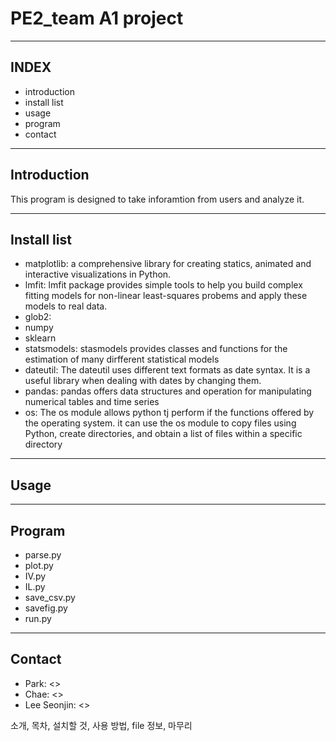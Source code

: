 # PE2_team A1 project
***
## INDEX
* introduction
* install list
* usage
* program
* contact
***
## Introduction
This program is designed to take inforamtion from users and analyze it. 
***
## Install list
* matplotlib: a comprehensive library for creating statics, animated and interactive visualizations in Python. 
* lmfit: lmfit package provides simple tools to help you build complex fitting models for non-linear least-squares probems and apply these models to real data.
* glob2: 
* numpy
* sklearn
* statsmodels: stasmodels provides classes and functions for the estimation of many dirfferent statistical models
* dateutil: The dateutil uses different text formats as date syntax. It is a useful library when dealing with dates by changing them.
* pandas: pandas offers data structures and operation for manipulating numerical tables and time series
* os: The os module allows python tj perform if the functions offered by the operating system. it can use the os module to copy files using Python, create directories, and obtain a list of files within a specific directory
***
## Usage
***
## Program
* parse.py
* plot.py
* IV.py
* IL.py
* save_csv.py
* savefig.py
* run.py
***
## Contact
* Park: <>
* Chae: <>
* Lee Seonjin: <>


소개, 목차, 설치할 것, 사용 방법, file 정보, 마무리
